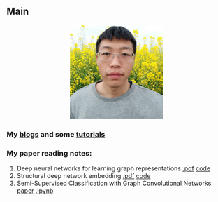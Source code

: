 ## Main  
<div style="text-align:center"><img src="https://raw.githubusercontent.com/zhensyuan/imgs/master/yuan.png" width = "214" height = "214" align=center/></div>  


### My [blogs](https://zhensyuan.github.io/blog/) and some [tutorials](https://zhensyuan.github.io/DL-Tutorial/)

### My paper reading notes:  
1. Deep neural networks for learning graph representations [.pdf](https://raw.githubusercontent.com/zhensyuan/zhensyuan.github.io/master/DNN%20for%20Learning%20Graph%20Representations.pdf) [code]()  
2. Structural deep network embedding [.pdf](https://raw.githubusercontent.com/zhensyuan/zhensyuan.github.io/master/SDNE.pdf) [code]()  
3. Semi-Supervised Classification with Graph Convolutional Networks [paper](http://arxiv.org/abs/1609.02907) [.ipynb](https://github.com/zhensyuan/DL-Tutorial/blob/master/GCN_example.ipynb)
